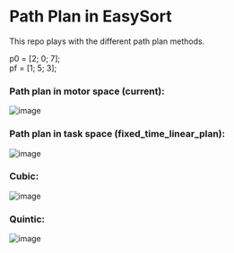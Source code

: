 # Path Plan in EasySort

This repo plays with the different path plan methods.

p0 = [2; 0; 7];  
pf = [1; 5; 3];

### Path plan in motor space (current):

![image](https://github.com/user-attachments/assets/97379c38-b82c-4a24-be75-645f768cdde6)



### Path plan in task space (fixed_time_linear_plan):

![image](https://github.com/user-attachments/assets/e24f47a5-f280-414e-94dd-93849a7dc5f0)


### Cubic:

![image](https://github.com/user-attachments/assets/da9691b0-56c5-4ad4-800d-80ff794c7f96)


### Quintic:

![image](https://github.com/user-attachments/assets/f52e2438-6774-4310-9971-dceec6d26778)
